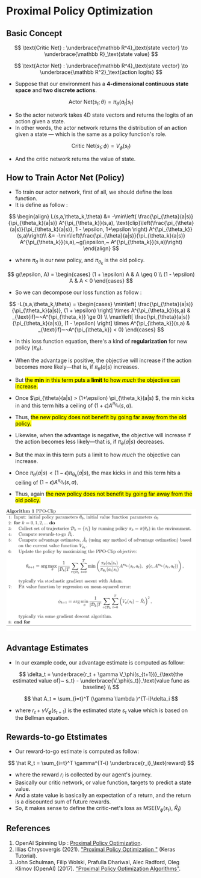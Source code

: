 # Proximal Policy Optimization

## Basic Concept

$$
\text{Critic Net} : \underbrace{\mathbb R^4}_\text{state vector} \to \underbrace{\mathbb R}_\text{state value}
$$

$$
\text{Actor Net} : \underbrace{\mathbb R^4}_\text{state vector} \to \underbrace{\mathbb R^2}_\text{action logits}
$$

* Suppose that our environment has a **4-dimensional continuous state space** and **two discrete actions**.

$$
\text{Actor Net}(s_t; \theta) = \pi_\theta(a_t | s_t)
$$

* So the actor network takes 4D state vectors and returns the logits of an action given a state.
* In other words, the actor network returns the distribution of an action given a state — which is the same as a policy function's role.

$$
\text{Critic Net}(s_t; \phi) = V_\phi(s_t)
$$

* And the critic network returns the value of state.





## How to Train Actor Net (Policy)

* To train our actor network, first of all, we should define the loss function.
* It is define as follow :

$$
\begin{align} L(s,a,\theta_k,\theta) &= -\min\left( \frac{\pi_{\theta}(a|s)}{\pi_{\theta_k}(a|s)}  A^{\pi_{\theta_k}}(s,a), \text{clip}\left(\frac{\pi_{\theta}(a|s)}{\pi_{\theta_k}(a|s)}, 1 - \epsilon, 1+\epsilon \right) A^{\pi_{\theta_k}}(s,a)\right)\\
&= -\min\left(\frac{\pi_{\theta}(a|s)}{\pi_{\theta_k}(a|s)}  A^{\pi_{\theta_k}}(s,a),~g(\epsilon,~ A^{\pi_{\theta_k}}(s,a))\right) \end{align}
$$

* where $\pi_\theta$ is our new policy, and $\pi_{\theta_k}$ is the old policy. 

$$
g(\epsilon, A) = \begin{cases}
    (1 + \epsilon) A & A \geq 0 \\
    (1 - \epsilon) A & A < 0
   \end{cases}
$$

* So we can decompose our loss function as follow :

$$
-L(s,a,\theta_k,\theta) = \begin{cases}
\min\left[
\frac{\pi_{\theta}(a|s)}{\pi_{\theta_k}(a|s)}, (1 + \epsilon)
\right] \times  A^{\pi_{\theta_k}}(s,a) & _{\text{if}~~A^{\pi_{\theta_k}} \ge 0}
\\
\max\left[
\frac{\pi_{\theta}(a|s)}{\pi_{\theta_k}(a|s)}, (1 - \epsilon)
\right] \times  A^{\pi_{\theta_k}}(s,a) 
& _{\text{if}~~A^{\pi_{\theta_k}} < 0} \end{cases}
$$

* In this loss function equation, there's a kind of **regularization** for new policy ($\pi_\theta$).
* When the advantage is positive, the objective will increase if the action becomes more likely—that is, if $\pi_{\theta}(a|s)$ increases. 
* But <mark>the **min** in this term puts a **limit** to how *much* the objective can increase.</mark> 
* Once $\pi_{\theta}(a|s) > (1+\epsilon) \pi_{\theta_k}(a|s) $, the min kicks in and this term hits a ceiling of $(1+\epsilon) A^{\pi_{\theta_k}}(s,a)$. 
* Thus, <mark>the new policy does not benefit by going far away from the old policy.</mark>

* Likewise, when the advantage is negative, the objective will increase if the action becomes less likely—that is, if $\pi_{\theta}(a|s)$ decreases. 
* But the max in this term puts a limit to how *much* the objective can increase. 
* Once $\pi_{\theta}(a|s) < (1-\epsilon) \pi_{\theta_k}(a|s)$, the max kicks in and this term hits a ceiling of $(1-\epsilon) A^{\pi_{\theta_k}}(s,a)$. 
* Thus, again <mark>the new policy does not benefit by going far away from the old policy.</mark>





![Screenshot from 2022-12-26 14-39-57](pseudo-code.png)





## Advantage Estimates

* In our example code, our advantage estimate is computed as follow:

$$
\delta_t = \underbrace{r_t + \gamma V_\phi(s_{t+1})}_{\text{the estimated value of}~ s_t} - 
\underbrace{V_\phi(s_t)}_\text{value func as baseline} \\
$$

$$
\hat A_t = \sum_{i=t}^T  (\gamma \lambda )^{T-i}\delta_i
$$

* where $r_t + \gamma V_\phi(s_{t+1})$ is the estimated state $s_t$ value which is based on the Bellman equation.





## Rewards-to-go Etstimates

* Our reward-to-go estimate is computed as follow:

$$
\hat R_t = \sum_{i=t}^T \gamma^{T-i} \underbrace{r_i}_\text{reward}
$$

* where the reward $r_i$ is collected by our agent's journey.
* Basically our critic network, or value function, targets to predict a state value.
* And a state value is basically an expectation of a return, and the return is a discounted sum of future rewards.
* So, it makes sense to define the critic-net's loss as $\text{MSE}(V_\phi(s_t),~ \hat R_t)$



















## References

1. OpenAI Spinning Up : [Proximal Policy Optimization](https://spinningup.openai.com/en/latest/algorithms/ppo.html).
2. Illias Chrysovergis (2021). ["Proximal Policy Optimization
"](https://keras.io/examples/rl/ppo_cartpole/) (Keras Tutorial).
3. John Schulman, Filip Wolski, Prafulla Dhariwal, Alec Radford, Oleg Klimov (OpenAI) (2017). ["Proximal Policy Optimization Algorithms"](https://arxiv.org/abs/1707.06347).
